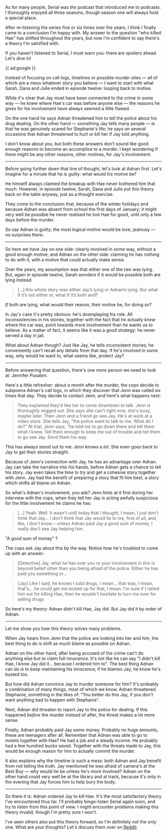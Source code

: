 As for many people, Serial was _the_ podcast that introduced me to podcasts. I thoroughly enjoyed all three seasons, though season one will always hold a special place.

After re-listening the series five or six times over the years, I think I finally came to a conclusion I'm happy with. My answer to the question "who killed Hae" has shifted throughout the years, but now I'm confident to say there's a theory I'm satisfied with.

If you haven't listened to Serial, I must warn you: there are spoilers ahead. Let's dive in!

{{ ad:google }}

Instead of focusing on call logs, timelines or possible murder sites — all of which are a mess whatever story you believe — I want to start with what Sarah, Dana and Julie ended in episode twelve: looping back to motive.  

While it's clear that Jay must have been connected to the crime in some way — he knew where Hae's car was before anyone else — the reasons he gives for his involvement have always seemed a little flawed. 

On the one hand he says Adnan threatened him to tell the police about his drug dealing. On the other hand — something Jay tells many people — is that he was genuinely scared for Stephanie's life; he says on several occasions that Adnan threatened to hurt or kill her if Jay told anything.

I don't know about you, but both these answers don't sound like good enough reasons to become an accomplice to a murder. I kept wondering if there might be any other reasons, other motives, for Jay's involvement.

---

Before going further down that line of thought, let's look at Adnan first. Let's imagine for a minute that he _is_ guilty: what would _his_ motive be?

He himself always claimed the breakup with Hae never bothered him that much. However, in episode twelve; Sarah, Dana and Julie put this theory back on the table anyway, just as a thought exercise. 

They come to the conclusion that, because of the winter holidays and because Adnan was absent from school the first days of January; it might very well be possible he never realised he lost Hae for good, until only a few days before the murder.

So say Adnan is guilty; the most logical motive would be love, jealousy — no surprises there.

---

So here we have Jay on one side: clearly involved in some way, without a good enough motive; and Adnan on the other side: claiming he has nothing to do with it, with a motive that could actually make sense.

Over the years, my assumption was that either one of the two was lying. But, again in episode twelve, Sarah wonders if it would be possible both are lying instead.

> […] this whole story was either Jay’s lying or Adnan’s lying. But what if it’s not either or, what if it’s both and?

_If_ both are lying, what would their reason, their motive be, for doing so?

In Jay's case it's pretty obvious: he's downplaying his role. All inconsistencies in his stories, together with the fact that he actually _knew_ where the car was, point towards more involvement than he wants us to believe. As a matter of fact, it seems like it was a good strategy: he never served a day in jail.

What about Adnan though? Just like Jay, he tells inconsistent stories; he conveniently can't recall any details from that day. If he's involved in some way, why would he want to, what seems like, protect Jay?

---

Before answering that question, there's one more person we need to look at: Jennifer Pusateri. 

Here's a little refresher: about a month after the murder, the cops decide to subpoena Adnan's call logs, in which they discover that Jenn was called six times that day. They decide to contact Jenn, and here's what happens next:

> They explained they'd like her to come downtown to talk. Jenn is thoroughly wigged out. She says she can't right now, she's busy, maybe later. Then Jenn and a friend go see Jay. He's at work at a video store. She tells Jay, “the police want to talk to me. What do I do?” At trial, Jenn says, “he told me to go down there and tell them what I knew. Tell them enough to keep me out of trouble and tell them to go see Jay. Send them his way.

This has always stood out to me: Jenn knows a _lot_. She even goes back to Jay to get their stories straight.

Because of Jenn's connection with Jay, he has an advantage over Adnan. Jay can take the narrative into his hands, before Adnan gets a chance to tell his story. Jay even takes the time to try and get a cohesive story together with Jenn. Jay had the benefit of preparing a story that fit him best, a story which shifts all blame on Adnan.

So what's Adnan's involvement, you ask? Jenn hints at it first during her interview with the cops, when they tell her Jay is acting awfully suspicious for the little involvement he claims he has: 

> […] Yeah. Well. It wasn't until today that I thought, I mean, I just don't think that Jay… I don't think that Jay would lie to me, first of all, and, like, I don't know – unless Adnan paid Jay a good sum of money, I really don't see Jay helping him.

"A good sum of money" ?

The cops ask Jay about this by the way. Notice how he's troubled to come up with an answer:
 
> [Detective] Jay, what he has over you or your involvement in this is beyond belief other than you being afraid of the police. Either he has paid you something or…

> [Jay] Like I said, he knows I sold drugs, I mean… that was, I mean, that's… he could get me locked up for that, I mean. I'm sure if I ratted him out for killing Hae, then he wouldn't hesitate to turn me over for selling drugs

So here's my theory: Adnan didn't kill Hae, Jay did. But Jay did it by order of Adnan.

---

Let me show you how this theory solves many problems.

When Jay hears from Jenn that the police are looking into her and him, the best thing to do is shift as much blame as possible on Adnan. 

Adnan on the other hand, after being accused of the crime can't do anything else but to claim full innocence. It's not like he can say "I didn't kill Hae, I know Jay did it… because I ordered him to". The best thing Adnan can do is to keep maintaining his innocence, if he blames Jay, he know he's busted too.

But how did Adnan convince Jay to murder someone for him? It's probably a combination of many things, most of which we know. Adnan threatened Stephanie, something in the likes of: "You better do this Jay, if you don't want anything bad to happen with Stephanie". 

Next, Adnan did threaten to report Jay to the police for dealing. If this happened _before_ the murder instead of after, the threat makes a lot more sense.

Finally, Adnan probably paid Jay some money. Probably no huge amounts, these are teenagers after all. Remember that Adnan was able to go to motels together with Hae? He had a job and a steady income. He probably had a few hundred bucks saved. Together with the threats made to Jay, this would be enough reason for him to actually commit the murder.

It also explains why the timeline is such a mess: both Adnan and Jay benefit from not telling the truth. Jay mentioned he was afraid of camera's at the Best Buy — why would he be unless he's more involved? Adnan on the other hand could very well be at the library and at track, because it's only in the evening that Jay forces him to help bury the body.

---

So there it is: Adnan ordered Jay to kill Hae. It's the most satisfactory theory I've encountered thus far. I'll probably binge-listen Serial again soon, and try to listen from this point of view. I might encounter problems making this theory invalid, though I'm pretty sure I won't.

I've seen others also put this theory forward, so I'm definitely not the only one. What are your thoughts? Let's discuss them over on [Reddit](*https://www.reddit.com/r/serialpodcast/comments/eakd0a/after_listening_to_s1_for_the_sixth_time_ive_got/?).
